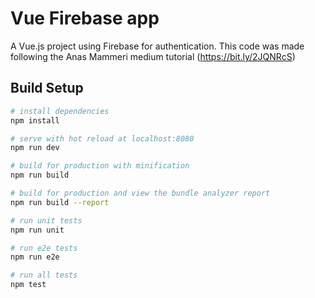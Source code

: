 # Vue Firebase app

A Vue.js project using Firebase for authentication. This code was made following the Anas Mammeri medium tutorial (https://bit.ly/2JQNRcS)

## Build Setup

``` bash
# install dependencies
npm install

# serve with hot reload at localhost:8080
npm run dev

# build for production with minification
npm run build

# build for production and view the bundle analyzer report
npm run build --report

# run unit tests
npm run unit

# run e2e tests
npm run e2e

# run all tests
npm test
```

